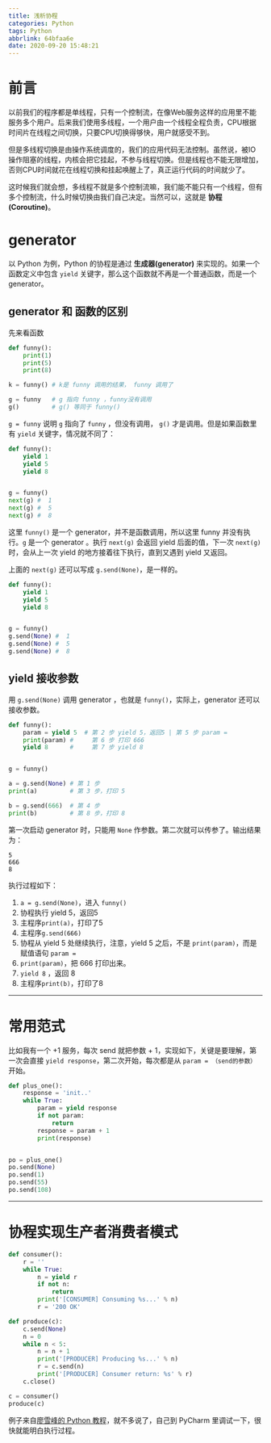```yaml
---
title: 浅析协程
categories: Python
tags: Python
abbrlink: 64bfaa6e
date: 2020-09-20 15:48:21
---
```


# 前言

以前我们的程序都是单线程，只有一个控制流，在像Web服务这样的应用里不能服务多个用户。后来我们使用多线程，一个用户由一个线程全程负责，CPU根据时间片在线程之间切换，只要CPU切换得够快，用户就感受不到。

但是多线程切换是由操作系统调度的，我们的应用代码无法控制。虽然说，被IO操作阻塞的线程，内核会把它挂起，不参与线程切换。但是线程也不能无限增加，否则CPU时间就花在线程切换和挂起唤醒上了，真正运行代码的时间就少了。

这时候我们就会想，多线程不就是多个控制流嘛，我们能不能只有一个线程，但有多个控制流，什么时候切换由我们自己决定。当然可以，这就是 **协程(Coroutine)**。

<!-- more -->

# generator

以 Python 为例，Python 的协程是通过 **生成器(generator)** 来实现的。如果一个函数定义中包含 `yield` 关键字，那么这个函数就不再是一个普通函数，而是一个generator。

## generator 和 函数的区别

先来看函数

```python
def funny():
    print(1)
    print(5)
    print(8)

k = funny() # k是 funny 调用的结果， funny 调用了

g = funny   # g 指向 funny ，funny没有调用
g()         # g() 等同于 funny()

```

`g = funny` 说明 `g` 指向了 `funny` ，但没有调用， `g()` 才是调用。但是如果函数里有 `yield` 关键字，情况就不同了：

```python
def funny():
    yield 1
    yield 5
    yield 8


g = funny()
next(g) #  1
next(g) #  5
next(g) #  8
```

这里 `funny()` 是一个 generator，并不是函数调用，所以这里 funny 并没有执行。`g` 是一个 generator 。执行 `next(g)` 会返回 yield 后面的值，下一次 `next(g)` 时，会从上一次 yield 的地方接着往下执行，直到又遇到 yield 又返回。

上面的 `next(g)` 还可以写成 `g.send(None)`，是一样的。

```python
def funny():
    yield 1
    yield 5
    yield 8


g = funny()
g.send(None) #  1
g.send(None) #  5
g.send(None) #  8
```

## yield 接收参数

用 `g.send(None)` 调用 generator ，也就是 `funny()`，实际上，generator 还可以接收参数。

```python
def funny():
    param = yield 5  # 第 2 步 yield 5，返回5 | 第 5 步 param =
    print(param) #     第 6 步 打印 666
    yield 8      #     第 7 步 yield 8


g = funny()

a = g.send(None) # 第 1 步
print(a)         # 第 3 步，打印 5

b = g.send(666)  # 第 4 步
print(b)         # 第 8 步，打印 8
```

第一次启动 generator 时，只能用 `None` 作参数。第二次就可以传参了。输出结果为：

```
5
666
8
```

执行过程如下：

1. `a = g.send(None)`，进入 `funny()`
2. 协程执行 yield 5，返回5
3. 主程序`print(a)`，打印了5
4. 主程序`g.send(666)`
5. 协程从 yield 5 处继续执行，注意，yield 5 之后，不是 `print(param)`，而是赋值语句 `param =`
6.  `print(param)`，把 666 打印出来。
7. `yield 8` ，返回 8
8. 主程序`print(b)`，打印了8

---

# 常用范式

比如我有一个 +1 服务，每次 send 就把参数 + 1，实现如下，关键是要理解，第一次会直接 `yield response`，第二次开始，每次都是从 `param = （send的参数）` 开始。 

```python
def plus_one():
    response = 'init..'
    while True:
        param = yield response
        if not param:
            return
        response = param + 1
        print(response)


po = plus_one()
po.send(None)
po.send(1)
po.send(55)
po.send(108)
```

---

# 协程实现生产者消费者模式

```python
def consumer():
    r = ''
    while True:
        n = yield r
        if not n:
            return
        print('[CONSUMER] Consuming %s...' % n)
        r = '200 OK'

def produce(c):
    c.send(None)
    n = 0
    while n < 5:
        n = n + 1
        print('[PRODUCER] Producing %s...' % n)
        r = c.send(n)
        print('[PRODUCER] Consumer return: %s' % r)
    c.close()

c = consumer()
produce(c)
```

例子来自[廖雪峰的 Python 教程](https://www.liaoxuefeng.com/wiki/1016959663602400/1017968846697824)，就不多说了，自己到 PyCharm 里调试一下，很快就能明白执行过程。
